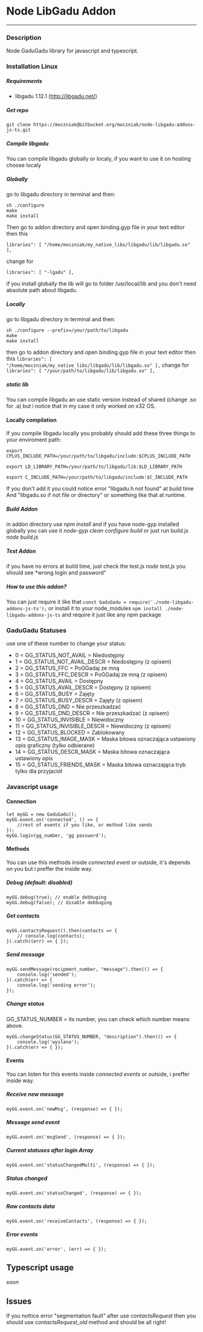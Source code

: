 # Node LibGadu Addon
 - - - -
### Description
Node GaduGadu library for javascript and typescript.

### Installation Linux
##### Requirements
* libgadu 1.12.1 (http://libgadu.net/)
##### Get repo
``git clone https://moczniak@bitbucket.org/moczniak/node-libgadu-addons-js-ts.git``
##### Compile libgadu
You can compile libgadu globally or localy, if you want to use it on hosting choose localy

##### Globally
go to libgadu directory in terminal and then:
```
sh ./configure
make
make install 
```
Then go to addon directory and open binding.gyp file in your text editor then this

``libraries": [ "/home/moczniak/my_native_libs/libgadu/lib/libgadu.so" ],``

change for 

``libraries": [ "-lgadu" ],``

if you install globally the lib will go to folder /usr/local/lib and you don't need absolute path about libgadu.

##### Locally
go to libgadu directory in terminal and then:
```
sh ./configure --prefix=/your/path/to/libgadu
make
make install
```
then go to addon directory and open binding.gyp file in your text editor then this
``libraries": [ "/home/moczniak/my_native_libs/libgadu/lib/libgadu.so" ],``
change for 
``libraries": [ "/your/path/to/libgadu/lib/libgadu.so" ],``

##### static lib
You can compile libgadu an use static version instead of shared (change .so for .a) but i notice that in my case it only worked on x32 OS.

#### Locally compilation
If you compile libgadu locally you probably should add these three things to your enviroment path:

``export CPLUS_INCLUDE_PATH=/your/path/to/libgadu/include:$CPLUS_INCLUDE_PATH``

``export LD_LIBRARY_PATH=/your/path/to/libgadu/lib:$LD_LIBRARY_PATH``

``export C_INCLUDE_PATH=/your/path/to/libgadu/include:$C_INCLUDE_PATH``

If you don't add it you could notice error "libgadu.h not found" at build time And "libgadu.so if not file or directory" or something like that at runtime.

##### Build Addon
in addon directory use *npm install* and if you have node-gyp installed globally you can use it *node-gyp clean configure build* or just run build.js *node build.js*

##### Test Addon
if you have no errors at build time, just check the test.js *node test.js* you should see *wrong login and password" 

##### How to use this addon?
You can just require it like that 
``const GaduGadu = require('./node-libgadu-addons-js-ts');``
or install it to your node_modules
``npm install ./node-libgadu-addons-js-ts``
and require it just like any npm package

### GaduGadu Statuses
use one of these number to change your status:
 
* 0 = GG_STATUS_NOT_AVAIL = 	Niedostępny
* 1 = GG_STATUS_NOT_AVAIL_DESCR = 	Niedostępny (z opisem)
* 2 = GG_STATUS_FFC = 	PoGGadaj ze mną
* 3 = GG_STATUS_FFC_DESCR = 	PoGGadaj ze mną (z opisem)
* 4 = GG_STATUS_AVAIL = Dostępny
* 5 = GG_STATUS_AVAIL_DESCR = Dostępny (z opisem)
* 6 = GG_STATUS_BUSY = Zajęty
* 7 = GG_STATUS_BUSY_DESCR = Zajęty (z opisem)
* 8 = GG_STATUS_DND = Nie przeszkadzać
* 9 = GG_STATUS_DND_DESCR = Nie przeszkadzać (z opisem)
* 10 = GG_STATUS_INVISIBLE = 	Niewidoczny
* 11 = GG_STATUS_INVISIBLE_DESCR = Niewidoczny (z opisem)
* 12 = GG_STATUS_BLOCKED = Zablokowany
* 13 = GG_STATUS_IMAGE_MASK = Maska bitowa oznaczająca ustawiony opis graficzny (tylko odbierane)
* 14 = GG_STATUS_DESCR_MASK = Maska bitowa oznaczająca ustawiony opis
* 15 = GG_STATUS_FRIENDS_MASK = Maska bitowa oznaczająca tryb tylko dla przyjaciół

### Javascript usage
#### Connection
```
let myGG = new GaduGadu(); 
myGG.event.on('connected', () => {
    //rest of events if you like, or method like sends
});
myGG.login(gg_number, 'gg password');
```

#### Methods
You can use this methods inside *connected event* or outside, it's depends on you but i preffer the inside way.

##### Debug (default: disabled)
```
myGG.debug(true); // enable debbuging
myGG.debug(false); // disable debbuging
```


##### Get contacts
```
myGG.contactsRequest().then(contacts => {
	// console.log(contacts);
}).catch((err) => { });
```

##### Send message
```
myGG.sendMessage(recipment_number, "message").then(() => {
	console.log('sended');
}).catch(err => { 
    console.log('sending error');
});
```
##### Change status
GG_STATUS_NUMBER = its number, you can check which number means above.
```
myGG.changeStatus(GG_STATUS_NUMBER, "description").then(() => {
	console.log('wyslano');
}).catch(err => { });
```

#### Events
You can listen for this events inside *connected events* or outside, i preffer inside way.

##### Receive new message
```
myGG.event.on('newMsg', (response) => { });
```

##### Message send event
```
myGG.event.on('msgSend', (response) => { });
```

##### Current statuses after login *Array*
```
myGG.event.on('statusChangedMulti', (response) => { });
```
##### Status changed
```
myGG.event.on('statusChanged', (response) => { });
```

##### Raw contacts data
```
myGG.event.on('receiveContacts', (response) => { });
```
##### Error events
```
myGG.event.on('error', (err) => { });
```
## Typescript usage
*soon* 






## Issues
If you nottice error "segmentation fault" after use *contactsRequest* then you should use *contactsRequest_old* method and should be all right!